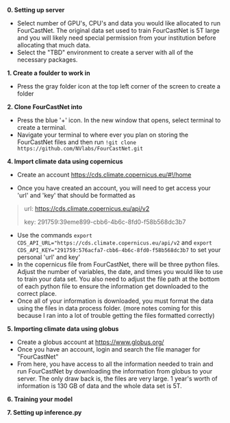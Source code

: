 **0. Setting up server** 
- Select number of GPU's, CPU's and data you would like allocated to run FourCastNet. The original data set used to train FourCastNet is 5T large and you will likely need special permission from your institution before allocating that much data.
- Select the "TBD" environment to create a server with all of the necessary packages.
  
**1. Create a foulder to work in**
- Press the gray folder icon at the top left corner of the screen to create a folder

**2. Clone FourCastNet into**
- Press the blue '+' icon. In the new window that opens, select terminal to create a terminal.
- Navigate your terminal to where ever you plan on storing the FourCastNet files and then run `!git clone https://github.com/NVlabs/FourCastNet.git`

**4. Import climate data using copernicus**

- Create an account https://cds.climate.copernicus.eu/#!/home
  
- Once you have created an account, you will need to get access your 'url' and 'key' that should be formatted as
  
> url: https://cds.climate.copernicus.eu/api/v2
> 
> key: 291759:39eme899-cbb6-4b6c-8fd0-f58b568dc3b7
- Use the commands `export CDS_API_URL="https://cds.climate.copernicus.eu/api/v2` and `export CDS_API_KEY="291759:576acfa7-cbb6-4b6c-8fd0-f58b568dc3b7` to set your personal 'url' and key'
- In the copernicus file from FourCastNet, there will be three python files. Adjust the number of variables, the date, and times you would like to use to train your data set. You also need to adjust the file path at the bottom of each python file to ensure the information get downloaded to the correct place.
- Once all of your information is downloaded, you must format the data using the files in data process folder. (more notes coming for this because I ran into a lot of trouble getting the files formatted correctly)

**5. Importing climate data using globus** 
- Create a globus account at https://www.globus.org/
- Once you have an account, login and search the file manager for "FourCastNet"
- From here, you have access to all the information needed to train and run FourCastNet by downloading the information from globus to your server. The only draw back is, the files are very large. 1 year's worth of information is 130 GB of data and the whole data set is 5T.

**6. Training your model** 

**7. Setting up inference.py** 

